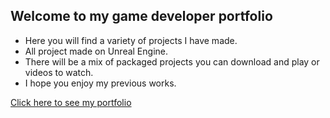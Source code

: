 ## Welcome to my game developer portfolio


- Here you will find a variety of projects I have made.
- All project made on Unreal Engine.
- There will be a mix of packaged projects you can download and play or videos to watch.
- I hope you enjoy my previous works.

[Click here to see my portfolio](https://github.com/MichaelMcCardell/MichaelMcCardell.github.io)
